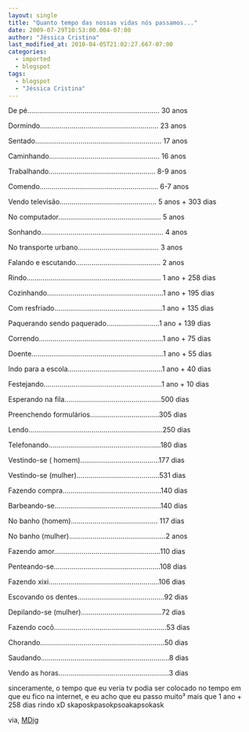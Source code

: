 ```yaml
---
layout: single
title: "Quanto tempo das nossas vidas nós passamos..."
date: 2009-07-29T10:53:00.004-07:00
author: "Jéssica Cristina"
last_modified_at: 2010-04-05T21:02:27.667-07:00
categories:
  - imported
  - blogspot
tags:
  - blogspot
  - "Jéssica Cristina"
---
```


De pé...................................................................  30 anos

Dormindo............................................................ 23 anos

Sentado................................................................ 17 anos

Caminhando........................................................ 16 anos

Trabalhando...................................................... 8-9 anos

Comendo............................................................ 6-7 anos

Vendo televisão................................................. 5 anos + 303 dias

No computador.................................................... 5 anos

Sonhando.............................................................. 4 anos

No transporte urbano......................................... 3 anos

Falando e escutando........................................... 2 anos

Rindo.................................................................... 1 ano + 258 dias

Cozinhando...........................................................1 ano + 195 dias

Com resfriado.......................................................1 ano + 135 dias

Paquerando sendo paquerado...........................1 ano + 139 dias

Correndo...............................................................1 ano + 75 dias

Doente...................................................................1 ano + 55 dias

Indo para a escola................................................1 ano + 40 dias

Festejando............................................................1 ano + 10 dias

Esperando na fila.................................................500 dias

Preenchendo formulários...................................305 dias

Lendo....................................................................250 dias

Telefonando.........................................................180 dias

Vestindo-se ( homem)........................................177 dias

Vestindo-se (mulher)..........................................531 dias

Fazendo compra..................................................140 dias

Barbeando-se......................................................140 dias

No banho (homem)............................................ 117 dias

No banho (mulher).................................................2 anos

Fazendo amor......................................................110 dias

Penteando-se......................................................108 dias

Fazendo xixi........................................................106 dias

Escovando os dentes............................................92 dias

Depilando-se (mulher).........................................72 dias

Fazendo cocô.........................................................53 dias

Chorando...............................................................50 dias

Saudando.................................................................8 dias

Vendo as horas........................................................3 dias





sinceramente, o tempo que eu veria tv podia ser colocado no tempo em que eu fico na internet, e eu acho que eu passo muito³ mais que 1 ano + 258 dias rindo xD skaposkpasokpsoakapsokask



via, <a href="http://www.mdig.com.br/">MDig </a>